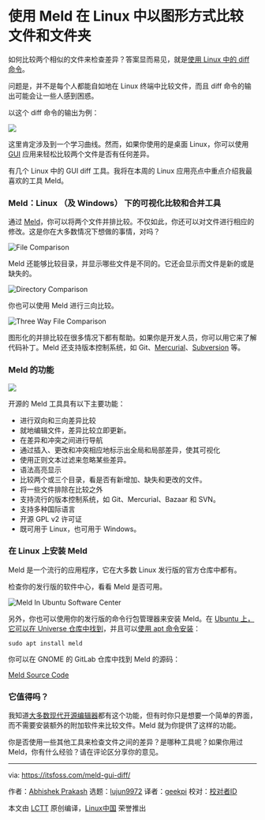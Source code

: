 [#]: collector: (lujun9972)
[#]: translator: (geekpi)
[#]: reviewer: ( )
[#]: publisher: ( )
[#]: url: ( )
[#]: subject: (Compare Files and Folders Graphically in Linux With Meld)
[#]: via: (https://itsfoss.com/meld-gui-diff/)
[#]: author: (Abhishek Prakash https://itsfoss.com/author/abhishek/)

使用 Meld 在 Linux 中以图形方式比较文件和文件夹
======

如何比较两个相似的文件来检查差异？答案显而易见，就是[使用 Linux 中的 diff 命令][1]。

问题是，并不是每个人都能自如地在 Linux 终端中比较文件，而且 diff 命令的输出可能会让一些人感到困惑。

以这个 diff 命令的输出为例：

![][2]

这里肯定涉及到一个学习曲线。然而，如果你使用的是桌面 Linux，你可以使用 [GUI][3] 应用来轻松比较两个文件是否有任何差异。

有几个 Linux 中的 GUI diff 工具。我将在本周的 Linux 应用亮点中重点介绍我最喜欢的工具 Meld。

### Meld：Linux （及 Windows） 下的可视化比较和合并工具

通过 [Meld][4]，你可以将两个文件并排比较。不仅如此，你还可以对文件进行相应的修改。这是你在大多数情况下想做的事情，对吗？

![File Comparison][5]

Meld 还能够比较目录，并显示哪些文件是不同的。它还会显示而文件是新的或是缺失的。

![Directory Comparison][6]

你也可以使用 Meld 进行三向比较。

![Three Way File Comparison][7]

图形化的并排比较在很多情况下都有帮助。如果你是开发人员，你可以用它来了解代码补丁。Meld 还支持版本控制系统，如 Git、[Mercurial][8]、[Subversion][9] 等。

### Meld 的功能

![][10]

开源的 Meld 工具具有以下主要功能：

  * 进行双向和三向差异比较
  * 就地编辑文件，差异比较立即更新。
  * 在差异和冲突之间进行导航
  * 通过插入、更改和冲突相应地标示出全局和局部差异，使其可视化
  * 使用正则文本过滤来忽略某些差异。
  * 语法高亮显示
  * 比较两个或三个目录，看是否有新增加、缺失和更改的文件。
  * 将一些文件排除在比较之外
  * 支持流行的版本控制系统，如 Git、Mercurial、Bazaar 和 SVN。
  * 支持多种国际语言
  * 开源 GPL v2 许可证
  * 既可用于 Linux，也可用于 Windows。



### 在 Linux 上安装 Meld

Meld 是一个流行的应用程序，它在大多数 Linux 发行版的官方仓库中都有。

检查你的发行版的软件中心，看看 Meld 是否可用。

![Meld In Ubuntu Software Center][11]

另外，你也可以使用你的发行版的命令行包管理器来安装 Meld。在 [Ubuntu 上，它可以在 Universe 仓库中找到][12]，并且可以[使用 apt 命令安装][13]：

```
sudo apt install meld
```

你可以在 GNOME 的 GitLab 仓库中找到 Meld 的源码：

[Meld Source Code][14]

### 它值得吗？

我知道[大多数现代开源编辑器][15]都有这个功能，但有时你只是想要一个简单的界面，而不需要安装额外的附加软件来比较文件。Meld 就为你提供了这样的功能。

你是否使用一些其他工具来检查文件之间的差异？是哪种工具呢？如果你用过 Meld，你有什么经验？请在评论区分享你的意见。

--------------------------------------------------------------------------------

via: https://itsfoss.com/meld-gui-diff/

作者：[Abhishek Prakash][a]
选题：[lujun9972][b]
译者：[geekpi](https://github.com/geekpi)
校对：[校对者ID](https://github.com/校对者ID)

本文由 [LCTT](https://github.com/LCTT/TranslateProject) 原创编译，[Linux中国](https://linux.cn/) 荣誉推出

[a]: https://itsfoss.com/author/abhishek/
[b]: https://github.com/lujun9972
[1]: https://linuxhandbook.com/diff-command/
[2]: https://i1.wp.com/itsfoss.com/wp-content/uploads/2020/11/diff-command-complicated-output.png?resize=795%2C551&ssl=1
[3]: https://itsfoss.com/gui-cli-tui/
[4]: https://meldmerge.org
[5]: https://i1.wp.com/itsfoss.com/wp-content/uploads/2020/11/file-comaprison-in-Linux-with-meld.png?resize=800%2C498&ssl=1
[6]: https://i0.wp.com/itsfoss.com/wp-content/uploads/2020/11/directory-comparison-in-Linux-with_meld.png?resize=800%2C497&ssl=1
[7]: https://i0.wp.com/itsfoss.com/wp-content/uploads/2020/11/three-way-file-comaprison-with-meld-in-linux.png?resize=800%2C466&ssl=1
[8]: https://www.mercurial-scm.org/
[9]: https://subversion.apache.org/
[10]: https://i0.wp.com/itsfoss.com/wp-content/uploads/2020/11/meld-visual-diff.png?resize=786%2C455&ssl=1
[11]: https://i1.wp.com/itsfoss.com/wp-content/uploads/2020/11/Meld-in-Ubuntu-Software-Center.png?resize=800%2C384&ssl=1
[12]: https://itsfoss.com/ubuntu-repositories/
[13]: https://itsfoss.com/apt-command-guide/
[14]: https://gitlab.gnome.org/GNOME/meld
[15]: https://itsfoss.com/best-modern-open-source-code-editors-for-linux/
